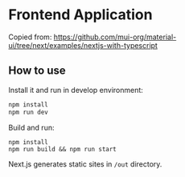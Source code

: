 # Frontend Application

Copied from: https://github.com/mui-org/material-ui/tree/next/examples/nextjs-with-typescript

## How to use

Install it and run in develop environment:

```sh
npm install
npm run dev
```

Build and run:

```
npm install
npm run build && npm run start
```

Next.js generates static sites in `/out` directory.

